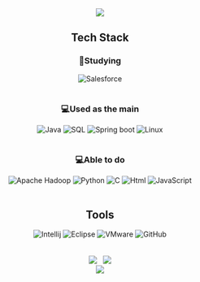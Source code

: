 <div align="center">
  <img src="https://capsule-render.vercel.app/api?type=waving&color=auto&height=250&section=header&text=Welcome%20&fontSize=70&fontColor=ffffff" align="center"/>
</div>
  
<h2 align="center">Tech Stack</h2>
<h3 align="center">🌱Studying</h3>
<div align="center">
  <img alt="Salesforce" src="https://img.shields.io/badge/Salesforce-00A1E0.svg?&style=for-the-badge&logo=Salesforce&logoColor=white"/>
</div></br>

<h3 align="center">💻Used as the main</h3>
<div align="center">
  <img alt="Java" src="https://img.shields.io/badge/java-%23ED8B00.svg?style=for-the-badge&logo=java&logoColor=white"/>
  <img alt="SQL" src="https://img.shields.io/badge/SQL-4479A1.svg?&style=for-the-badge&logo=MySQL&logoColor=black"/>
  <img alt="Spring boot" src="https://img.shields.io/badge/SpringBoot-6DB33F.svg?&style=for-the-badge&logo=SpringBoot&logoColor=black"/>  
  <img alt="Linux" src="https://img.shields.io/badge/Linux-FCC624.svg?&style=for-the-badge&logo=Linux&logoColor=black"/>
</div></br>

<h3 align="center">💻Able to do</h3>
<div align="center">
  <img alt="Apache Hadoop" src="https://img.shields.io/badge/ApacheHadoop-66CCFF.svg?&style=for-the-badge&logo=ApacheHadoop&logoColor=black"/> 
  <img alt="Python" src="https://img.shields.io/badge/Python-3776AB.svg?&style=for-the-badge&logo=Python&logoColor=black"/>
  <img alt="C" src="https://img.shields.io/badge/C-A8B9CC.svg?&style=for-the-badge&logo=C&logoColor=white"/> 
  <img alt="Html" src="https://img.shields.io/badge/HTML-E34F26.svg?&style=for-the-badge&logo=HTML5&logoColor=white" style="display:inline"/> 
  <img alt="JavaScript" src="https://img.shields.io/badge/JavaScript-F7DF1E.svg?&style=for-the-badge&logo=JavaScript&logoColor=black"/> 
</div></br>

<h2 align="center">Tools</h2>
<div align="center">
     <img alt="Intellij" src="https://img.shields.io/badge/IntelliJIDEA-000000.svg?style=for-the-badge&logo=intellij-idea&logoColor=white"/>
     <img alt="Eclipse" src="https://img.shields.io/badge/EclipseIDE-2C2255.svg?&style=for-the-badge&logo=EclipseIDE&logoColor=white"/> 
     <img alt="VMware" src="https://img.shields.io/badge/VMware-607078.svg?&style=for-the-badge&logo=VMware&logoColor=white"/>
     <img alt="GitHub" src="https://img.shields.io/badge/GitHub-181717.svg?&style=for-the-badge&logo=GitHub&logoColor=white"/>
</div align="center"></br></br>

<div align="center">
  <img src="https://github-readme-stats.vercel.app/api/top-langs/?username=myhuon&langs_count=8&layout=compact&card_width=200" />&nbsp&nbsp
  <img src="https://github-readme-stats.vercel.app/api?username=myhuon&show_icons=true&theme=panda" />
</div>

<div align="center">
  <img src="https://capsule-render.vercel.app/api?type=waving&color=auto&height=200&section=footer" align="center"/>
</div>
